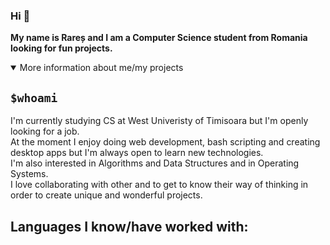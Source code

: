 ### Hi 👋
<b>My name is Rareș and I am a Computer Science student from Romania looking for fun projects.</b>

<details open>
<summary>More information about me/my projects</summary>
<h2><code>$whoami</code></h2>
<p>I'm currently studying CS at West Univeristy of Timisoara but I'm openly looking for a job.<br> At the moment I enjoy doing web development, bash scripting and creating desktop apps but I'm always open to learn new technologies.<br>I'm also interested in Algorithms and Data Structures and in Operating Systems.<br>I love collaborating with other and to get to know their way of thinking in order to create unique and wonderful projects.</p>
<h2>Languages I know/have worked with:</h2>
</details>
